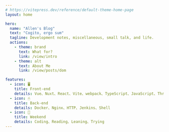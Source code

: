 ```yaml
---
# https://vitepress.dev/reference/default-theme-home-page
layout: home

hero:
  name: "Allen's Blog"
  text: "Cogito, ergo sum"
  tagline: Development notes, miscellaneous, small talk, and life.
  actions:
    - theme: brand
      text: What for?
      link: /view/intro
    - theme: alt
      text: About Me
      link: /view/posts/dom

features:
  - icon: 🖥
    title: Front-end
    details: Vue、Nuxt、React、Vite、webpack、TypeScript、JavaScript、Three.js、StorkBook
  - icon: 🖱
    title: Back-end
    details: Docker、Nginx、HTTP、Jenkins、Shell
  - icon: 🍺
    title: Weekend
    details: Coding、Reading、Leaning、Trying
---
```


